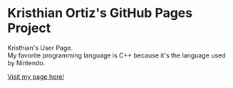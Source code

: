 # Kristhian Ortiz's GitHub Pages Project

Kristhian's User Page.\
My favorite programming language is C++ because it's the language used by Nintendo.

[Visit my page here!](https://klortiz13.github.io/kristhia13/)
